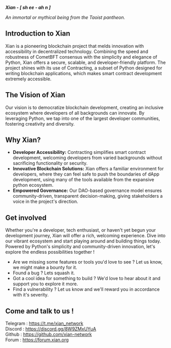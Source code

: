 
***Xian* - *[ sh ee - ah n ]***

*An immortal or mythical being from the Taoist pantheon.* 

## Introduction to Xian

Xian is a pioneering blockchain project that melds innovation with accessibility in decentralized technology. Combining the speed and robustness of CometBFT consensus with the simplicity and elegance of Python, Xian offers a secure, scalable, and developer-friendly platform. The project shines with its use of Contracting, a subset of Python designed for writing blockchain applications, which makes smart contract development extremely accessible.

## The Vision of Xian

Our vision is to democratize blockchain development, creating an inclusive ecosystem where developers of all backgrounds can innovate. By leveraging Python, we tap into one of the largest developer communities, fostering creativity and diversity.

## Why Xian?

- **Developer Accessibility:** Contracting simplifies smart contract development, welcoming developers from varied backgrounds without sacrificing functionality or security.
- **Innovative Blockchain Solutions:** Xian offers a familiar environment for developers, where they can feel safe to push the boundaries of dApp development, using many of the tools available from the expansive python ecosystem.
- **Empowered Governance:** Our DAO-based governance model ensures community-driven, transparent decision-making, giving stakeholders a voice in the project's direction.

## Get involved

Whether you're a developer, tech enthusiast, or haven't yet begun your development journey, Xian will offer a rich, welcoming experience. Dive into our vibrant ecosystem and start playing around and building things today.
Powered by Python's simplicity and community-driven innovation, let's explore the endless possibilities together !

- Are we missing some features or tools you'd love to see ? Let us know, we might make a bounty for it.
- Found a bug ? Lets squash it.
- Got a cool idea for something to build ? We'd love to hear about it and support you to explore it more.
- Find a vulnerability ? Let us know and we'll reward you in accordance with it's severity.


## Come and talk to us !

Telegram : https://t.me/xian_network <br/>
Discord : https://discord.gg/8W9ZMxUYuA <br/>
Github : https://github.com/xian-network <br/>
Forum : https://forum.xian.org

